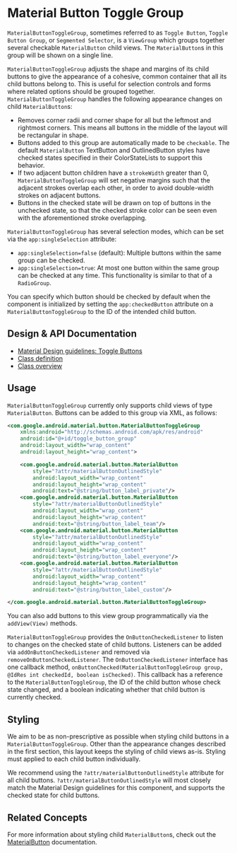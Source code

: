 <!--docs:
title: "Material Button Toggle Group"
layout: detail
section: components
excerpt: "A customizable button component with updated visual styles."
iconId: materialbuttontogglegroup
path: /catalog/material-button-toggle-group/
-->

# Material Button Toggle Group

`MaterialButtonToggleGroup`, sometimes referred to as `Toggle Button`, `Toggle
Button Group`, or `Segmented Selector`, is a `ViewGroup` which groups together
several checkable `MaterialButton` child views. The `MaterialButton`s in this
group will be shown on a single line.

`MaterialButtonToggleGroup` adjusts the shape and margins of its child buttons
to give the appearance of a cohesive, common container that all its child
buttons belong to. This is useful for selection controls and forms where related
options should be grouped together. `MaterialButtonToggleGroup` handles the
following appearance changes on child `MaterialButton`s:

-   Removes corner radii and corner shape for all but the leftmost and rightmost
    corners. This means all buttons in the middle of the layout will be
    rectangular in shape.
-   Buttons added to this group are automatically made to be `checkable`. The
    default `MaterialButton` TextButton and OutlinedButton styles have checked
    states specified in their ColorStateLists to support this behavior.
-   If two adjacent button children have a `strokeWidth` greater than 0,
    `MaterialButtonToggleGroup` will set negative margins such that the adjacent
    strokes overlap each other, in order to avoid double-width strokes on
    adjacent buttons.
-   Buttons in the checked state will be drawn on top of buttons in the
    unchecked state, so that the checked stroke color can be seen even with the
    aforementioned stroke overlapping.

`MaterialButtonToggleGroup` has several selection modes, which can be set via
the `app:singleSelection` attribute:

-   `app:singleSelection=false` (default): Multiple buttons within the same
    group can be checked.
-   `app:singleSelection=true`: At most one button within the same group can be
    checked at any time. This functionality is similar to that of a
    `RadioGroup`.

You can specify which button should be checked by default when the component is
initialized by setting the `app:checkedButton` attribute on a
`MaterialButtonToggleGroup` to the ID of the intended child button.

## Design & API Documentation

-   [Material Design guidelines: Toggle Buttons](https://material.io/go/design-buttons#toggle-button)
    <!--{: .icon-list-item.icon-list-item--spec }-->
-   [Class definition](https://github.com/material-components/material-components-android/tree/master/lib/java/com/google/android/material/button/MaterialButtonToggleGroup.java)
    <!--{: .icon-list-item.icon-list-item--link }-->
-   [Class overview](https://developer.android.com/reference/com/google/android/material/button/MaterialButtonToggleGroup)
    <!--{: .icon-list-item.icon-list-item--link }--> <!--{: .icon-list }-->

## Usage

`MaterialButtonToggleGroup` currently only supports child views of type
`MaterialButton`. Buttons can be added to this group via XML, as follows:

```xml
<com.google.android.material.button.MaterialButtonToggleGroup
    xmlns:android="http://schemas.android.com/apk/res/android"
    android:id="@+id/toggle_button_group"
    android:layout_width="wrap_content"
    android:layout_height="wrap_content">

    <com.google.android.material.button.MaterialButton
        style="?attr/materialButtonOutlinedStyle"
        android:layout_width="wrap_content"
        android:layout_height="wrap_content"
        android:text="@string/button_label_private"/>
    <com.google.android.material.button.MaterialButton
        style="?attr/materialButtonOutlinedStyle"
        android:layout_width="wrap_content"
        android:layout_height="wrap_content"
        android:text="@string/button_label_team"/>
    <com.google.android.material.button.MaterialButton
        style="?attr/materialButtonOutlinedStyle"
        android:layout_width="wrap_content"
        android:layout_height="wrap_content"
        android:text="@string/button_label_everyone"/>
    <com.google.android.material.button.MaterialButton
        style="?attr/materialButtonOutlinedStyle"
        android:layout_width="wrap_content"
        android:layout_height="wrap_content"
        android:text="@string/button_label_custom"/>

</com.google.android.material.button.MaterialButtonToggleGroup>
```

You can also add buttons to this view group programmatically via the
`addView(View)` methods.

`MaterialButtonToggleGroup` provides the `OnButtonCheckedListener` to listen to
changes on the checked state of child buttons. Listeners can be added via
`addOnButtonCheckedListener` and removed via `removeOnButtonCheckedListener`.
The `OnButtonCheckedListener` interface has one callback method,
`onButtonChecked(MaterialButtonToggleGroup group, @IdRes int checkedId, boolean
isChecked)`. This callback has a reference to the `MaterialButtonToggleGroup`,
the ID of the child button whose check state changed, and a boolean indicating
whether that child button is currently checked.

## Styling

We aim to be as non-prescriptive as possible when styling child buttons in a
`MaterialButtonToggleGroup`. Other than the appearance changes described in the
first section, this layout keeps the styling of child views as-is. Styling must
applied to each child button individually.

We recommend using the `?attr/materialButtonOutlinedStyle` attribute for all
child buttons. `?attr/materialButtonOutlinedStyle` will most closely match the
Material Design guidelines for this component, and supports the checked state
for child buttons.

## Related Concepts

For more information about styling child `MaterialButton`s, check out the
[MaterialButton](MaterialButton.md) documentation.
